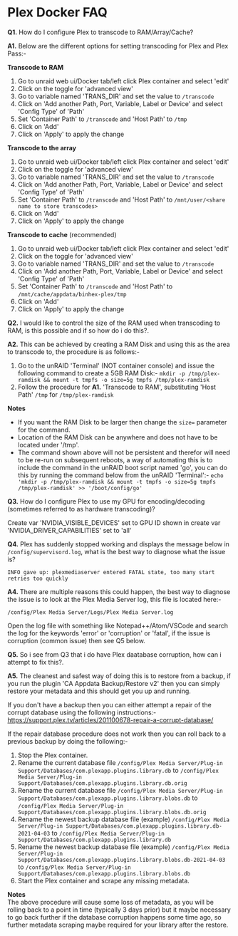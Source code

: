 # **Plex Docker FAQ**

**Q1.** How do I configure Plex to transcode to RAM/Array/Cache?

**A1.** Below are the different options for setting transcoding for Plex and Plex Pass:-

**Transcode to RAM**

1. Go to unraid web ui/Docker tab/left click Plex container and select 'edit'
2. Click on the toggle for 'advanced view'
3. Go to variable named 'TRANS_DIR' and set the value to ```/transcode```
4. Click on 'Add another Path, Port, Variable, Label or Device' and select 'Config Type' of 'Path'
5. Set 'Container Path' to ```/transcode``` and 'Host Path' to ```/tmp```
6. Click on 'Add'
7. Click on 'Apply' to apply the change

**Transcode to the array** 

1. Go to unraid web ui/Docker tab/left click Plex container and select 'edit'
2. Click on the toggle for 'advanced view'
3. Go to variable named 'TRANS_DIR' and set the value to ```/transcode```
4. Click on 'Add another Path, Port, Variable, Label or Device' and select 'Config Type' of 'Path'
5. Set 'Container Path' to ```/transcode``` and 'Host Path' to ```/mnt/user/<share name to store transcodes>```
6. Click on 'Add'
7. Click on 'Apply' to apply the change

**Transcode to cache** (recommended)

1. Go to unraid web ui/Docker tab/left click Plex container and select 'edit'
2. Click on the toggle for 'advanced view'
3. Go to variable named 'TRANS_DIR' and set the value to ```/transcode```
4. Click on 'Add another Path, Port, Variable, Label or Device' and select 'Config Type' of 'Path'
5. Set 'Container Path' to ```/transcode``` and 'Host Path' to ```/mnt/cache/appdata/binhex-plex/tmp```
6. Click on 'Add'
7. Click on 'Apply' to apply the change

**Q2.** I would like to control the size of the RAM used when transcoding to RAM, is this possible and if so how do i do this?.

**A2.** This can be achieved by creating a RAM Disk and using this as the area to transcode to, the procedure is as follows:-

1. Go to the unRAID 'Terminal' (NOT container console) and issue the following command to create a 5GB RAM Disk:-
```mkdir -p /tmp/plex-ramdisk && mount -t tmpfs -o size=5g tmpfs /tmp/plex-ramdisk```
2. Follow the procedure for **A1.** 'Transcode to RAM', substituting 'Host Path' ```/tmp``` for ```/tmp/plex-ramdisk```

**Notes**  
- If you want the RAM Disk to be larger then change the ```size=``` parameter for the command.
- Location of the RAM Disk can be anywhere and does not have to be located under '/tmp'.
- The command shown above will not be persistent and therefor will need to be re-run on subsequent reboots, a way of automating this is to include the command in the unRAID boot script named 'go', you can do this by running the command below from the unRAID 'Terminal':-
```echo 'mkdir -p /tmp/plex-ramdisk && mount -t tmpfs -o size=5g tmpfs /tmp/plex-ramdisk' >> '/boot/config/go'```

**Q3.** How do I configure Plex to use my GPU for encoding/decoding (sometimes referred to as hardware transcoding)?

Create var 'NVIDIA_VISIBLE_DEVICES' set to GPU ID shown in 
create var 'NVIDIA_DRIVER_CAPABILITIES' set to 'all'

**Q4.** Plex has suddenly stopped working and displays the message below in ```/config/supervisord.log```, what is the best way to diagnose what the issue is?
```
INFO gave up: plexmediaserver entered FATAL state, too many start retries too quickly
```

**A4.** There are multiple reasons this could happen, the best way to diagnose the issue is to look at the Plex Media Server log, this file is located here:-
```
/config/Plex Media Server/Logs/Plex Media Server.log
```
Open the log file with something like Notepad++/Atom/VSCode and search the log for the keywords 'error' or 'corruption' or 'fatal', if the issue is corruption (common issue) then see Q5 below.

**Q5.** So i see from Q3 that i do have Plex daatabase corruption, how can i attempt to fix this?.

**A5.** The cleanest and safest way of doing this is to restore from a backup, if you run the plugin 'CA Appdata Backup/Restore v2' then you can simply restore your metadata and this should get you up and running.

If you don't have a backup then you can either attempt a repair of the corrupt database using the following instructions:- 
https://support.plex.tv/articles/201100678-repair-a-corrupt-database/

If the repair database procedure does not work then you can roll back to a previous backup by doing the following:-

1. Stop the Plex container.
2. Rename the current database file ```/config/Plex Media Server/Plug-in Support/Databases/com.plexapp.plugins.library.db``` to ```/config/Plex Media Server/Plug-in Support/Databases/com.plexapp.plugins.library.db.orig```
3. Rename the current database file ```/config/Plex Media Server/Plug-in Support/Databases/com.plexapp.plugins.library.blobs.db``` to ```/config/Plex Media Server/Plug-in Support/Databases/com.plexapp.plugins.library.blobs.db.orig```
4. Rename the newest backup database file (example) ```/config/Plex Media Server/Plug-in Support/Databases/com.plexapp.plugins.library.db-2021-04-03``` to ```/config/Plex Media Server/Plug-in Support/Databases/com.plexapp.plugins.library.db```
5. Rename the newest backup database file (example) ```/config/Plex Media Server/Plug-in Support/Databases/com.plexapp.plugins.library.blobs.db-2021-04-03``` to ```/config/Plex Media Server/Plug-in Support/Databases/com.plexapp.plugins.library.blobs.db```
6. Start the Plex container and scrape any missing metadata.

**Notes**  
The above procedure will cause some loss of metadata, as you will be rolling back to a point in time (typically 3 days prior) but it maybe necessary to go back further if the database corruption happens some time ago, so further metadata scraping maybe required for your library after the restore.
